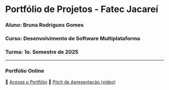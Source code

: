 # Portfólio de Projetos - Fatec Jacareí
### Aluno: Bruna Rodrigues Gomes
### Curso: Desenvolvimento de Software Multiplataforma
### Turma: 1o. Semestre de 2025
 
---

### Portfólio Online  
🔗 [Acesse o Portfólio](https://fatec-jacarei-dsm-portfolio.github.io/ra2581392513031/)
🎤 [Pitch de Apresentação (vídeo)](https://fatecspgov.sharepoint.com/:v:/r/sites/Portflio2DSM1o.Semestre2025/Student%20Work/Submitted%20files/BRUNA%20RODRIGUES%20GOMES/ATIVIDADE%201%20-%20Upload%20no%20reposit%C3%B3rio%20da%20FATEC/portf%C3%B3lio.webm?csf=1&web=1&e=vPzAUM&nav=eyJyZWZlcnJhbEluZm8iOnsicmVmZXJyYWxBcHAiOiJ0ZWFtcyIsInJlZmVycmFsTW9kZSI6InZpZXciLCJyZWZlcnJhbFZpZXciOiJ2aWRlb2FjdGlvbnMtc2hhcmUiLCJyZWZlcnJhbFBsYXliYWNrU2Vzc2lvbklkIjoiN2I0YWVjNjgtZjI4OS00OGJlLTkxZTAtNWFlNmYzYmNlMjBlIn19)
